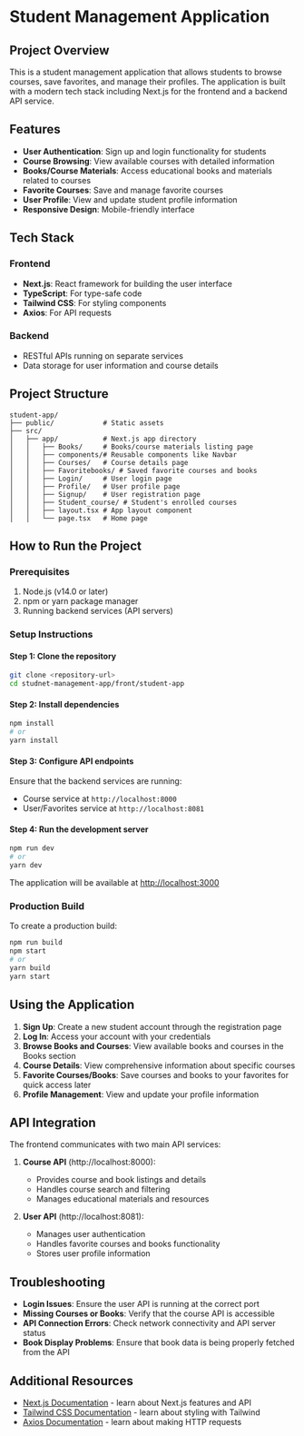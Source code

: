 # Student Management Application

## Project Overview

This is a student management application that allows students to browse courses, save favorites, and manage their profiles. The application is built with a modern tech stack including Next.js for the frontend and a backend API service.

## Features

- **User Authentication**: Sign up and login functionality for students
- **Course Browsing**: View available courses with detailed information
- **Books/Course Materials**: Access educational books and materials related to courses
- **Favorite Courses**: Save and manage favorite courses
- **User Profile**: View and update student profile information
- **Responsive Design**: Mobile-friendly interface

## Tech Stack

### Frontend
- **Next.js**: React framework for building the user interface
- **TypeScript**: For type-safe code
- **Tailwind CSS**: For styling components
- **Axios**: For API requests

### Backend
- RESTful APIs running on separate services
- Data storage for user information and course details

## Project Structure

```
student-app/
├── public/            # Static assets
├── src/
│   ├── app/           # Next.js app directory
│   │   ├── Books/     # Books/course materials listing page
│   │   ├── components/# Reusable components like Navbar
│   │   ├── Courses/   # Course details page
│   │   ├── Favoritebooks/ # Saved favorite courses and books
│   │   ├── Login/     # User login page
│   │   ├── Profile/   # User profile page
│   │   ├── Signup/    # User registration page
│   │   ├── Student_course/ # Student's enrolled courses
│   │   ├── layout.tsx # App layout component
│   │   └── page.tsx   # Home page
```

## How to Run the Project

### Prerequisites

1. Node.js (v14.0 or later)
2. npm or yarn package manager
3. Running backend services (API servers)

### Setup Instructions

#### Step 1: Clone the repository

```bash
git clone <repository-url>
cd studnet-management-app/front/student-app
```

#### Step 2: Install dependencies

```bash
npm install
# or
yarn install
```

#### Step 3: Configure API endpoints

Ensure that the backend services are running:
- Course service at `http://localhost:8000`
- User/Favorites service at `http://localhost:8081`

#### Step 4: Run the development server

```bash
npm run dev
# or
yarn dev
```

The application will be available at [http://localhost:3000](http://localhost:3000)

### Production Build

To create a production build:

```bash
npm run build
npm start
# or
yarn build
yarn start
```

## Using the Application

1. **Sign Up**: Create a new student account through the registration page
2. **Log In**: Access your account with your credentials
3. **Browse Books and Courses**: View available books and courses in the Books section
4. **Course Details**: View comprehensive information about specific courses
5. **Favorite Courses/Books**: Save courses and books to your favorites for quick access later
6. **Profile Management**: View and update your profile information

## API Integration

The frontend communicates with two main API services:

1. **Course API** (http://localhost:8000):
   - Provides course and book listings and details
   - Handles course search and filtering
   - Manages educational materials and resources

2. **User API** (http://localhost:8081):
   - Manages user authentication
   - Handles favorite courses and books functionality
   - Stores user profile information

## Troubleshooting

- **Login Issues**: Ensure the user API is running at the correct port
- **Missing Courses or Books**: Verify that the course API is accessible
- **API Connection Errors**: Check network connectivity and API server status
- **Book Display Problems**: Ensure that book data is being properly fetched from the API

## Additional Resources

- [Next.js Documentation](https://nextjs.org/docs) - learn about Next.js features and API
- [Tailwind CSS Documentation](https://tailwindcss.com/docs) - learn about styling with Tailwind
- [Axios Documentation](https://axios-http.com/docs/intro) - learn about making HTTP requests
